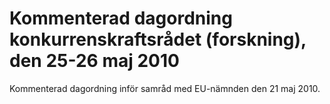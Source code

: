# Kommenterad dagordning konkurrenskraftsrådet (forskning), den 25-26 maj 2010

Kommenterad dagordning inför samråd med EU\-nämnden den 21 maj 2010\.
